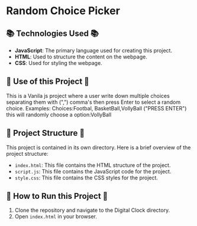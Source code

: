 # Random Choice Picker

## 📚 Technologies Used 📚

- **JavaScript**: The primary language used for creating this project.
- **HTML**: Used to structure the content on the webpage.
- **CSS**: Used for styling the webpage.

## 🎯 Use of this Project 🎯

This is a Vanila js project where a user write down multiple choices separating them with (",") comma's then press Enter to select a random choice.
Examples: Choices:Footbal, BasketBall,VollyBall ("PRESS ENTER")
this will randomly choose a option:VollyBall

## 📂 Project Structure 📂

This project is contained in its own directory. Here is a brief overview of the project structure:

- `index.html`: This file contains the HTML structure of the project.
- `script.js`: This file contains the JavaScript code for the project.
- `style.css`: This file contains the CSS styles for the project.

## 🚀 How to Run this Project 🚀

1. Clone the repository and navigate to the Digital Clock directory.
2. Open `index.html` in your browser.
